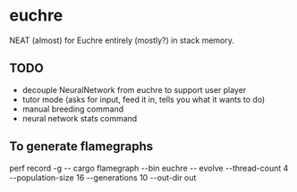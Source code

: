 # euchre
NEAT (almost) for Euchre entirely (mostly?) in stack memory.

## TODO
- decouple NeuralNetwork from euchre to support user player
- tutor mode (asks for input, feed it in, tells you what it wants to do)
- manual breeding command
- neural network stats command

## To generate flamegraphs
perf record -g -- cargo flamegraph --bin euchre -- evolve --thread-count 4 --population-size 16 --generations 10 --out-dir out
